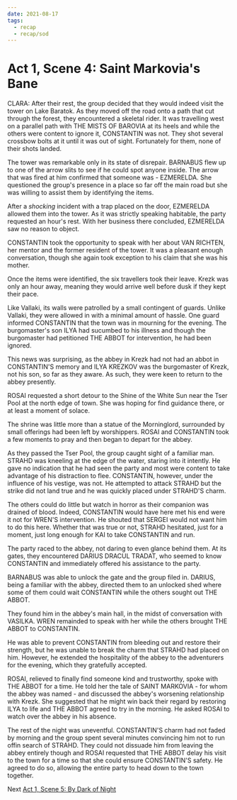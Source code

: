 ```yaml
---
date: 2021-08-17
tags:
  - recap
  - recap/sod
---
```

# Act 1, Scene 4: Saint Markovia's Bane

CLARA: After their rest, the group decided that they would indeed visit the tower on Lake Baratok. As they moved off the road onto a path that cut through the forest, they encountered a skeletal rider. It was travelling west on a parallel path with THE MISTS OF BAROVIA at its heels and while the others were content to ignore it, CONSTANTIN was not. They shot several crossbow bolts at it until it was out of sight. Fortunately for them, none of their shots landed.

The tower was remarkable only in its state of disrepair. BARNABUS flew up to one of the arrow slits to see if he could spot anyone inside. The arrow that was fired at him confirmed that someone was - EZMERELDA. She questioned the group's presence in a place so far off the main road but she was willing to assist them by identifying the items.

After a *shocking* incident with a trap placed on the door, EZMERELDA allowed them into the tower. As it was strictly speaking habitable, the party requested an hour's rest. With her business there concluded, EZMERELDA saw no reason to object.

CONSTANTIN took the opportunity to speak with her about VAN RICHTEN, her mentor and the former resident of the tower. It was a pleasant enough conversation, though she again took exception to his claim that she was his mother.

Once the items were identified, the six travellers took their leave. Krezk was only an hour away, meaning they would arrive well before dusk if they kept their pace.

Like Vallaki, its walls were patrolled by a small contingent of guards. Unlike Vallaki, they were allowed in with a minimal amount of hassle. One guard informed CONSTANTIN that the town was in mourning for the evening. The burgomaster's son ILYA had sucumbed to his illness and though the burgomaster had petitioned THE ABBOT for intervention, he had been ignored.

This news was surprising, as the abbey in Krezk had not had an abbot in CONSTANTIN'S memory and ILYA KREZKOV was the burgomaster of Krezk, not his son, so far as they aware. As such, they were keen to return to the abbey presently.

ROSAI requested a short detour to the Shine of the White Sun near the Tser Pool at the north edge of town. She was hoping for find guidance there, or at least a moment of solace.

The shrine was little more than a statue of the Morninglord, surrounded by small offerings had been left by worshippers. ROSAI and CONSTANTIN took a few moments to pray and then began to depart for the abbey.

As they passed the Tser Pool, the group caught sight of a familiar man. STRAHD was kneeling at the edge of the water, staring into it intently. He gave no indication that he had seen the party and most were content to take advantage of his distraction to flee. CONSTANTIN, however, under the influence of his vestige, was not. He attempted to attack STRAHD but the strike did not land true and he was quickly placed under STRAHD'S charm.

The others could do little but watch in horror as their companion was drained of blood. Indeed, CONSTANTIN would have here met his end were it not for WREN'S intervention. He shouted that SERGEI would not want him to do this here. Whether that was true or not, STRAHD hesitated, just for a moment, just long enough for KAI to take CONSTANTIN and run.

The party raced to the abbey, not daring to even glance behind them. At its gates, they encountered DARIUS DRACUL TRADAT, who seemed to know CONSTANTIN and immediately offered his assistance to the party.

BARNABUS was able to unlock the gate and the group filed in. DARIUS, being a familiar with the abbey, directed them to an unlocked shed where some of them could wait CONSTANTIN while the others sought out THE ABBOT.

They found him in the abbey's main hall, in the midst of conversation with VASILKA. WREN remainded to speak with her while the others brought THE ABBOT to CONSTANTIN.

He was able to prevent CONSTANTIN from bleeding out and restore their strength, but he was unable to break the charm that STRAHD had placed on him. However, he extended the hospitality of the abbey to the adventurers for the evening, which they gratefully accepted.

ROSAI, relieved to finally find someone kind and trustworthy, spoke with THE ABBOT for a time. He told her the tale of SAINT MARKOVIA - for whom the abbey was named - and discussed the abbey's worsening relationship with Krezk. She suggested that he might win back their regard by restoring ILYA to life and THE ABBOT agreed to try in the morning. He asked ROSAI to watch over the abbey in his absence.

The rest of the night was uneventful. CONSTANTIN'S charm had not faded by morning and the group spent several minutes convincing him not to run offin search of STRAHD. They could not dissuade him from leaving the abbey entirely though and ROSAI requested that THE ABBOT delay his visit to the town for a time so that she could ensure CONSTANTIN'S safety. He agreed to do so, allowing the entire party to head down to the town together.

Next
[Act 1, Scene 5: By Dark of Night](Act%201,%20Scene%2005%20By%20Dark%20of%20Night.md)